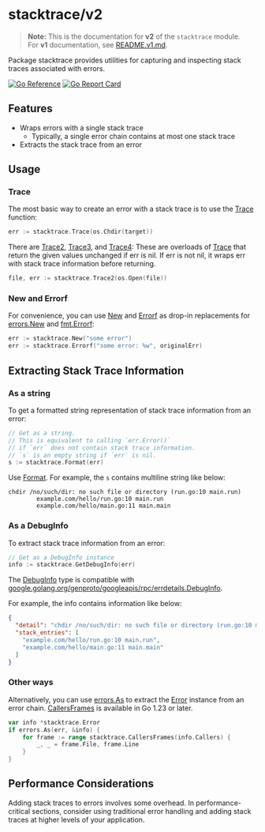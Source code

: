 # stacktrace/v2

> **Note:** This is the documentation for **v2** of the `stacktrace` module.  
> For **v1** documentation, see [README.v1.md](./README.v1.md).  

Package stacktrace provides utilities for capturing and inspecting stack traces associated with errors.

[![Go Reference](https://pkg.go.dev/badge/github.com/goaux/stacktrace/v2.svg)](https://pkg.go.dev/github.com/goaux/stacktrace/v2)
[![Go Report Card](https://goreportcard.com/badge/github.com/goaux/stacktrace/v2)](https://goreportcard.com/report/github.com/goaux/stacktrace/v2)

## Features

- Wraps errors with a single stack trace
  - Typically, a single error chain contains at most one stack trace
- Extracts the stack trace from an error

## Usage

### Trace

The most basic way to create an error with a stack trace is to use the [Trace][] function:

```go
err := stacktrace.Trace(os.Chdir(target))
```

There are [Trace2][], [Trace3][], and [Trace4][]:
These are overloads of [Trace][] that return the given values unchanged if err is nil.
If err is not nil, it wraps err with stack trace information before returning.

[Trace]: https://pkg.go.dev/github.com/goaux/stacktrace/v2#Trace
[Trace2]: https://pkg.go.dev/github.com/goaux/stacktrace/v2#Trace2
[Trace3]: https://pkg.go.dev/github.com/goaux/stacktrace/v3#Trace3
[Trace4]: https://pkg.go.dev/github.com/goaux/stacktrace/v4#Trace4

```go
file, err := stacktrace.Trace2(os.Open(file))
```

### New and Errorf

For convenience, you can use [New][] and [Errorf][] as drop-in replacements for [errors.New][] and [fmt.Errorf][]:

```go
err := stacktrace.New("some error")
err := stacktrace.Errorf("some error: %w", originalErr)
```

[New]: https://pkg.go.dev/github.com/goaux/stacktrace/v2#New
[Errorf]: https://pkg.go.dev/github.com/goaux/stacktrace/v2#Errorf
[errors.New]: https://pkg.go.dev/errors#New
[fmt.Errorf]: https://pkg.go.dev/fmt#Errorf

## Extracting Stack Trace Information

### As a string

To get a formatted string representation of stack trace information from an error:

```go
// Get as a string.
// This is equivalent to calling `err.Error()`
// if `err` does not contain stack trace information.
// `s` is an empty string if `err` is nil.
s := stacktrace.Format(err)
```

Use [Format][].
For example, the `s` contains multiline string like below:

```text
chdir /no/such/dir: no such file or directory (run.go:10 main.run)
        example.com/hello/run.go:10 main.run
        example.com/hello/main.go:11 main.main
```

[Format]: https://pkg.go.dev/github.com/goaux/stacktrace/v2#Format

### As a DebugInfo

To extract stack trace information from an error:

```go
// Get as a DebugInfo instance
info := stacktrace.GetDebugInfo(err)
```

The [DebugInfo](https://pkg.go.dev/github.com/goaux/stacktrace/v2#DebugInfo) type is compatible with [google.golang.org/genproto/googleapis/rpc/errdetails.DebugInfo](https://pkg.go.dev/google.golang.org/genproto/googleapis/rpc/errdetails#DebugInfo).

For example, the info contains information like below:

```json
{
  "detail": "chdir /no/such/dir: no such file or directory (run.go:10 main.run)",
  "stack_entries": [
    "example.com/hello/run.go:10 main.run",
    "example.com/hello/main.go:11 main.main"
  ]
}
```

### Other ways

Alternatively, you can use [errors.As][] to extract the [Error][] instance from an error chain.
[CallersFrames][] is available in Go 1.23 or later.

[errors.As]: https://pkg.go.dev/errors#As
[Error]: https://pkg.go.dev/github.com/goaux/stacktrace/v2#Error
[CallersFrames]: https://pkg.go.dev/github.com/goaux/stacktrace/v2#CallersFrames

```go
var info *stacktrace.Error
if errors.As(err, &info) {
	for frame := range stacktrace.CallersFrames(info.Callers) {
		_, _ = frame.File, frame.Line
	}
}
```

## Performance Considerations

Adding stack traces to errors involves some overhead. In performance-critical
sections, consider using traditional error handling and adding stack traces at
higher levels of your application.
